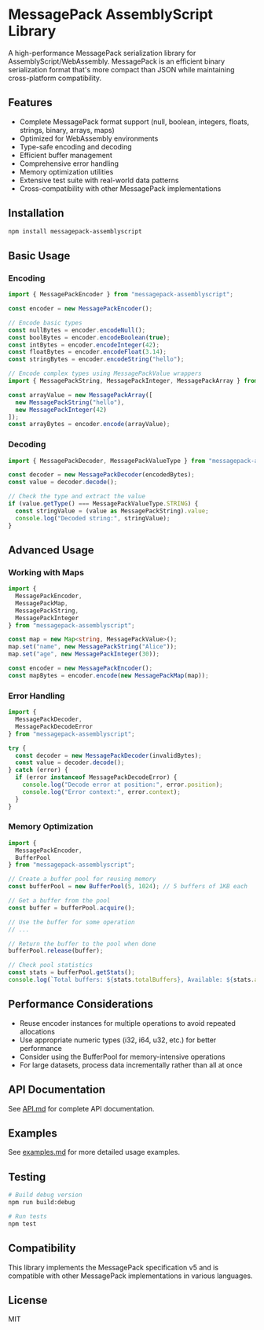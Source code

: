 # MessagePack AssemblyScript Library

A high-performance MessagePack serialization library for AssemblyScript/WebAssembly. MessagePack is an efficient binary serialization format that's more compact than JSON while maintaining cross-platform compatibility.

## Features

- Complete MessagePack format support (null, boolean, integers, floats, strings, binary, arrays, maps)
- Optimized for WebAssembly environments
- Type-safe encoding and decoding
- Efficient buffer management
- Comprehensive error handling
- Memory optimization utilities
- Extensive test suite with real-world data patterns
- Cross-compatibility with other MessagePack implementations

## Installation

```bash
npm install messagepack-assemblyscript
```

## Basic Usage

### Encoding

```typescript
import { MessagePackEncoder } from "messagepack-assemblyscript";

const encoder = new MessagePackEncoder();

// Encode basic types
const nullBytes = encoder.encodeNull();
const boolBytes = encoder.encodeBoolean(true);
const intBytes = encoder.encodeInteger(42);
const floatBytes = encoder.encodeFloat(3.14);
const stringBytes = encoder.encodeString("hello");

// Encode complex types using MessagePackValue wrappers
import { MessagePackString, MessagePackInteger, MessagePackArray } from "messagepack-assemblyscript";

const arrayValue = new MessagePackArray([
  new MessagePackString("hello"),
  new MessagePackInteger(42)
]);
const arrayBytes = encoder.encode(arrayValue);
```

### Decoding

```typescript
import { MessagePackDecoder, MessagePackValueType } from "messagepack-assemblyscript";

const decoder = new MessagePackDecoder(encodedBytes);
const value = decoder.decode();

// Check the type and extract the value
if (value.getType() === MessagePackValueType.STRING) {
  const stringValue = (value as MessagePackString).value;
  console.log("Decoded string:", stringValue);
}
```

## Advanced Usage

### Working with Maps

```typescript
import { 
  MessagePackEncoder, 
  MessagePackMap, 
  MessagePackString, 
  MessagePackInteger 
} from "messagepack-assemblyscript";

const map = new Map<string, MessagePackValue>();
map.set("name", new MessagePackString("Alice"));
map.set("age", new MessagePackInteger(30));

const encoder = new MessagePackEncoder();
const mapBytes = encoder.encode(new MessagePackMap(map));
```

### Error Handling

```typescript
import { 
  MessagePackDecoder, 
  MessagePackDecodeError 
} from "messagepack-assemblyscript";

try {
  const decoder = new MessagePackDecoder(invalidBytes);
  const value = decoder.decode();
} catch (error) {
  if (error instanceof MessagePackDecodeError) {
    console.log("Decode error at position:", error.position);
    console.log("Error context:", error.context);
  }
}
```

### Memory Optimization

```typescript
import { 
  MessagePackEncoder, 
  BufferPool 
} from "messagepack-assemblyscript";

// Create a buffer pool for reusing memory
const bufferPool = new BufferPool(5, 1024); // 5 buffers of 1KB each

// Get a buffer from the pool
const buffer = bufferPool.acquire();

// Use the buffer for some operation
// ...

// Return the buffer to the pool when done
bufferPool.release(buffer);

// Check pool statistics
const stats = bufferPool.getStats();
console.log(`Total buffers: ${stats.totalBuffers}, Available: ${stats.availableBuffers}`);
```

## Performance Considerations

- Reuse encoder instances for multiple operations to avoid repeated allocations
- Use appropriate numeric types (i32, i64, u32, etc.) for better performance
- Consider using the BufferPool for memory-intensive operations
- For large datasets, process data incrementally rather than all at once

## API Documentation

See [API.md](API.md) for complete API documentation.

## Examples

See [examples.md](examples.md) for more detailed usage examples.

## Testing

```bash
# Build debug version
npm run build:debug

# Run tests
npm test
```

## Compatibility

This library implements the MessagePack specification v5 and is compatible with other MessagePack implementations in various languages.

## License

MIT